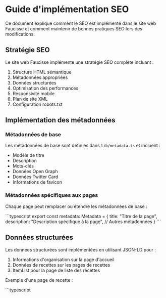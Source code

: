 # Guide d'implémentation SEO

Ce document explique comment le SEO est implémenté dans le site web Faucisse et comment maintenir de bonnes pratiques SEO lors des modifications.

## Stratégie SEO

Le site web Faucisse implémente une stratégie SEO complète incluant :

1. Structure HTML sémantique
2. Métadonnées appropriées
3. Données structurées
4. Optimisation des performances
5. Responsivité mobile
6. Plan de site XML
7. Configuration robots.txt

## Implémentation des métadonnées

### Métadonnées de base

Les métadonnées de base sont définies dans `lib/metadata.ts` et incluent :

- Modèle de titre
- Description
- Mots-clés
- Données Open Graph
- Données Twitter Card
- Informations de favicon

### Métadonnées spécifiques aux pages

Chaque page peut remplacer ou étendre les métadonnées de base :

\`\`\`typescript
export const metadata: Metadata = {
  title: "Titre de la page",
  description: "Description spécifique à la page",
  // Autres métadonnées
}
\`\`\`

## Données structurées

Les données structurées sont implémentées en utilisant JSON-LD pour :

1. Informations d'organisation sur la page d'accueil
2. Données de recettes sur les pages de recettes
3. ItemList pour la page de liste des recettes

Exemple d'une page de recette :

\`\`\`typescript
<Script
  id="schema-recipe"
  type="application/ld+json"
  dangerouslySetInnerHTML={{
    __html: JSON.stringify({
      "@context": "https://schema.org",
      "@type": "Recipe",
      name: recipe.title,
      // Autres données de recette
    }),
  }}
/>
\`\`\`

## Plan de site XML

Le plan de site est situé à `public/sitemap.xml` et inclut :

- Page d'accueil
- Page manifeste
- Page de liste des recettes
- Pages individuelles de recettes

Lors de l'ajout de nouvelles pages, mettez à jour le plan de site en conséquence.

## Robots.txt

Le fichier robots.txt est situé à `public/robots.txt` et permet à tous les crawlers d'accéder à toutes les pages.

## Analyse du trafic et des performances

Le site utilise deux services d'analyse complémentaires :

### Google Analytics (GA4)
- Suivi comportemental détaillé des utilisateurs
- ID de mesure : `G-45RSBY4E1L`
- Implémenté dans `app/layout.tsx`

### Vercel Analytics
- Métriques de performance et Core Web Vitals
- Intégration native avec Vercel
- Données sans cookies, respectueuses de la vie privée

Pour plus de détails, consultez le [Guide d'analyse](ANALYTICS.md).

## Optimisation des images

Les images sont optimisées en utilisant le composant Image de Next.js avec :

- Texte `alt` approprié
- Dimensionnement responsive avec l'attribut `sizes`
- Chargement prioritaire pour les images above-the-fold

## Considérations de performance

Une bonne performance est essentielle pour le SEO. Le site implémente :

- Chargement efficace des polices
- Images optimisées
- JavaScript minimal
- CSS efficace avec Tailwind
- Surveillance continue via Vercel Analytics

## Liste de vérification SEO pour le nouveau contenu

Lors de l'ajout de nouveau contenu :

1. Ajouter des métadonnées appropriées
2. Utiliser du HTML sémantique
3. Inclure des données structurées le cas échéant
4. Optimiser les images
5. Mettre à jour le plan de site si vous ajoutez de nouvelles pages
6. Assurer une bonne performance
7. Tester la responsivité mobile
8. Vérifier les Core Web Vitals dans Vercel Analytics
